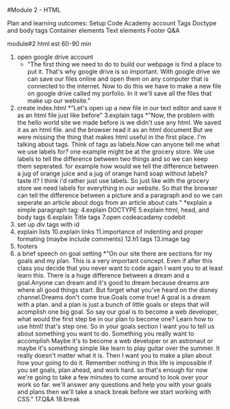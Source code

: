 #Module 2 - HTML

Plan and learning outcomes:
    Setup Code Academy account
    Tags
    Doctype and body tags
    Container elements
    Text elements
    Footer
    Q&A
    
    
module#2 html		est 60-90 min

1. open google drive account
	* "The first thing we need to do to build our webpage is find a place to put it. 
		That's why google drive is so important. With google drive we can save our files online and open them
		on any computer that is connected to the internet. Now to do this we have to make a new file on google 
		drive called my porfolio. In it we'll  save all the files that make up our website."
2. create index.html
	*"Let's open up a new file in our text editor and save it as an html file just like before"
3.explain tags
	*"Now, the problem with the hello world site we made before is we didn't use any html.
		We saved it as an html file. and the browser read it as an html document
		But we were missing the thing that makes html useful in the first place.
		I'm talking about tags. Think of tags as labels.Now can anyone tell me what we use labels for?
		one example might be at the grocery store. We use labels to tell the difference between two things
		and so we can keep them seperated.
 		for example how would we tell the difference between a jug of orange juice and a jug
		of orange hand soap without labels? taste it? I think i'd rather just use labels.
		So just like with the grocery store we need labels for everything in our website. 
		So that the browser can tell the difference between a picture and a paragraph and so we can 
		seperate an article about dogs from an article about cats  "
	*explain a simple paragraph tag:
4.explain DOCTYPE
5.explain html, head, and body tags	
6.explain Title tags
7.open codeacadamy codebit
8. set up div tags with id
9. explain lists
10.explain links
11.importance of indenting and proper formating (maybe include comments)
12.h1 tags
13.image tag
14. footers
15. a brief speech on goal setting
	*"On our site there are sections for my goals and my plan. This is a very important concept. Even if after this class
	you decide that you never want to code again I want you to at least learn this. There is a huge difference
	between a dream and a goal.Anyone can dream and it's good to dream because dreams are where all good things start.
	But forget what you've heard on the disney channel.Dreams don't come true.Goals come true! A goal is a dream with
	a plan. and a plan is just a bunch of little goals or steps that will acomplish one big goal. So say our goal is to become
	a web developer, what would the first step be in our plan to become one? Learn how to use html! that's step one. So
	in your goals section I want you to tell us about something you want to do. Something you really want to accomplish
	Maybe it's to become a web developer or an astronaut or maybe it's something simple like
	learn to play guitar over the summer. It really doesn't matter what it is. Then I want you to make a plan about how your going to 
	do it. Remember nothing in this life is impossible if you set goals, plan ahead, and work hard.
	so that's enough for now we're going to take a few minutes to come around to look over your work so far. we'll
	answer any questions and help you with your goals and plans then we'll take a snack break before we start working
	with CSS."
17.Q&A
18.break